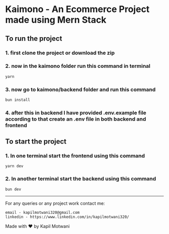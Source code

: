 # Kaimono - An Ecommerce Project made using Mern Stack

## To run the project

### 1. first clone the project or download the zip

### 2. now in the kaimono folder run this command in terminal

```sh
yarn
```

### 3. now go to kaimono/backend folder and run this command

```sh
bun install
```

### 4. after this in backend I have provided .env.example file according to that create an .env file in both backend and frontend

## To start the project

### 1. In one terminal start the frontend using this command

`yarn dev`

### 2. In another terminal start the backend using this command

`bun dev`

---

For any queries or any project work contact me:

```
email - kapilmotwani320@gmail.com
linkedin - https://www.linkedin.com/in/kapilmotwani320/
```

Made with ❤️ by Kapil Motwani
